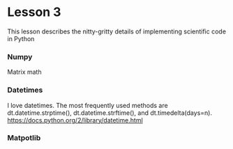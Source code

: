 # Lesson 3

This lesson describes the nitty-gritty details of implementing scientific code in Python


### Numpy
Matrix math


### Datetimes
I love datetimes. 
The most frequently used methods are dt.datetime.strptime(), dt.datetime.strftime(), and dt.timedelta(days=n). 
https://docs.python.org/2/library/datetime.html

### Matpotlib
